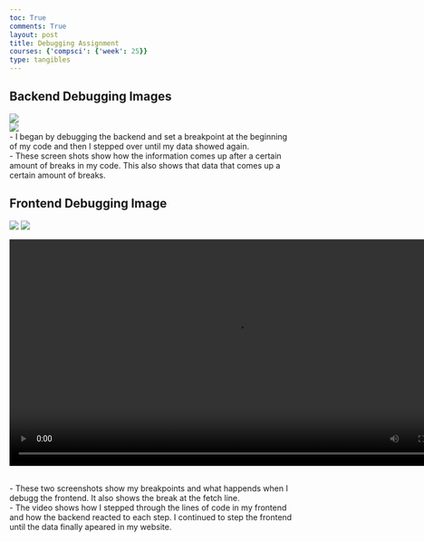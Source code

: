 ```yaml
---
toc: True
comments: True
layout: post
title: Debugging Assignment
courses: {'compsci': {'week': 25}}
type: tangibles
---
```


## Backend Debugging Images
<img src="https://jbaza12.github.io/JaredsBlog/images/Screenshot 2024-03-05 092954.png">
<br>
<img src="https://jbaza12.github.io/JaredsBlog/images/debuggingss.png">
<br>
- I began by debugging the backend and set a breakpoint at the beginning of my code and then I stepped over until my data showed again.<br>
- These screen shots show how the information comes up after a certain amount of breaks in my code. This also shows that data that comes up a certain amount of breaks.
<br>

## Frontend Debugging Image
<img src="https://jbaza12.github.io/JaredsBlog/images/frontenddebugg1.png">
<img src="https://jbaza12.github.io/JaredsBlog/images/frontenddebugg2.png">


<video height="400" controls src="https://jbaza12.github.io/JaredsBlog/images/Frontenddubugg.mp4" title="Press play button to end backend debugging session."></video>

<br>
- These two screenshots show my breakpoints and what happends when I debugg the frontend. It also shows the break at the fetch line.<br>
- The video shows how I stepped through the lines of code in my frontend and how the backend reacted to each step. I continued to step the frontend until the data finally apeared in my website. 